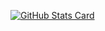 [![GitHub Stats Card](https://github-readme-stats.vercel.app/api?username=maxmellon&show_icons=true&theme=tokyonight)](https://github.com/MaxMEllon/maxmellon)
